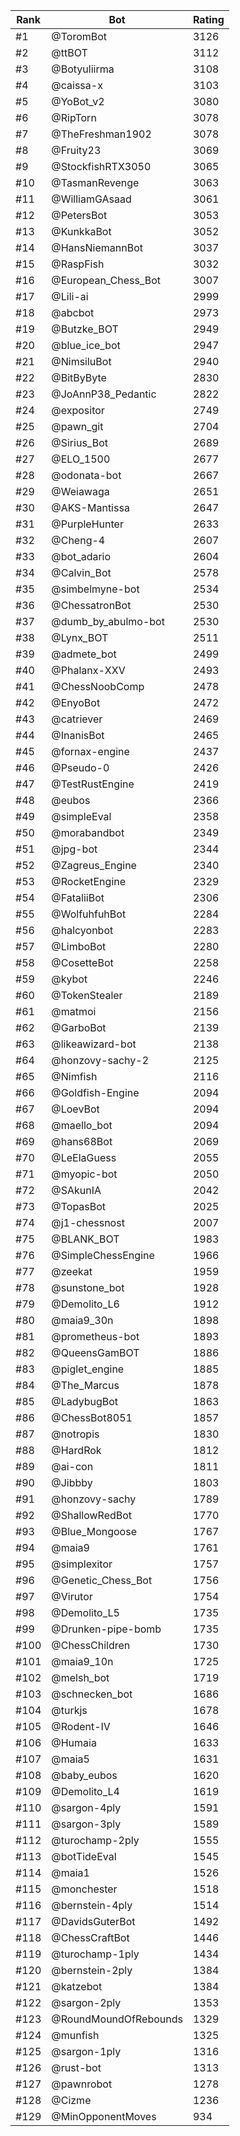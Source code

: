 Rank|Bot|Rating
---|---|---
#1|@ToromBot|3126
#2|@ttBOT|3112
#3|@Botyuliirma|3108
#4|@caissa-x|3103
#5|@YoBot_v2|3080
#6|@RipTorn|3078
#7|@TheFreshman1902|3078
#8|@Fruity23|3069
#9|@StockfishRTX3050|3065
#10|@TasmanRevenge|3063
#11|@WilliamGAsaad|3061
#12|@PetersBot|3053
#13|@KunkkaBot|3052
#14|@HansNiemannBot|3037
#15|@RaspFish|3032
#16|@European_Chess_Bot|3007
#17|@Lili-ai|2999
#18|@abcbot|2973
#19|@Butzke_BOT|2949
#20|@blue_ice_bot|2947
#21|@NimsiluBot|2940
#22|@BitByByte|2830
#23|@JoAnnP38_Pedantic|2822
#24|@expositor|2749
#25|@pawn_git|2704
#26|@Sirius_Bot|2689
#27|@ELO_1500|2677
#28|@odonata-bot|2667
#29|@Weiawaga|2651
#30|@AKS-Mantissa|2647
#31|@PurpleHunter|2633
#32|@Cheng-4|2607
#33|@bot_adario|2604
#34|@Calvin_Bot|2578
#35|@simbelmyne-bot|2534
#36|@ChessatronBot|2530
#37|@dumb_by_abulmo-bot|2530
#38|@Lynx_BOT|2511
#39|@admete_bot|2499
#40|@Phalanx-XXV|2493
#41|@ChessNoobComp|2478
#42|@EnyoBot|2472
#43|@catriever|2469
#44|@InanisBot|2465
#45|@fornax-engine|2437
#46|@Pseudo-0|2426
#47|@TestRustEngine|2419
#48|@eubos|2366
#49|@simpleEval|2358
#50|@morabandbot|2349
#51|@jpg-bot|2344
#52|@Zagreus_Engine|2340
#53|@RocketEngine|2329
#54|@FataliiBot|2306
#55|@WolfuhfuhBot|2284
#56|@halcyonbot|2283
#57|@LimboBot|2280
#58|@CosetteBot|2258
#59|@kybot|2246
#60|@TokenStealer|2189
#61|@matmoi|2156
#62|@GarboBot|2139
#63|@likeawizard-bot|2138
#64|@honzovy-sachy-2|2125
#65|@Nimfish|2116
#66|@Goldfish-Engine|2094
#67|@LoevBot|2094
#68|@maello_bot|2094
#69|@hans68Bot|2069
#70|@LeElaGuess|2055
#71|@myopic-bot|2050
#72|@SAkunIA|2042
#73|@TopasBot|2025
#74|@j1-chessnost|2007
#75|@BLANK_BOT|1983
#76|@SimpleChessEngine|1966
#77|@zeekat|1959
#78|@sunstone_bot|1928
#79|@Demolito_L6|1912
#80|@maia9_30n|1898
#81|@prometheus-bot|1893
#82|@QueensGamBOT|1886
#83|@piglet_engine|1885
#84|@The_Marcus|1878
#85|@LadybugBot|1863
#86|@ChessBot8051|1857
#87|@notropis|1830
#88|@HardRok|1812
#89|@ai-con|1811
#90|@Jibbby|1803
#91|@honzovy-sachy|1789
#92|@ShallowRedBot|1770
#93|@Blue_Mongoose|1767
#94|@maia9|1761
#95|@simplexitor|1757
#96|@Genetic_Chess_Bot|1756
#97|@Virutor|1754
#98|@Demolito_L5|1735
#99|@Drunken-pipe-bomb|1735
#100|@ChessChildren|1730
#101|@maia9_10n|1725
#102|@melsh_bot|1719
#103|@schnecken_bot|1686
#104|@turkjs|1678
#105|@Rodent-IV|1646
#106|@Humaia|1633
#107|@maia5|1631
#108|@baby_eubos|1620
#109|@Demolito_L4|1619
#110|@sargon-4ply|1591
#111|@sargon-3ply|1589
#112|@turochamp-2ply|1555
#113|@botTideEval|1545
#114|@maia1|1526
#115|@monchester|1518
#116|@bernstein-4ply|1514
#117|@DavidsGuterBot|1492
#118|@ChessCraftBot|1446
#119|@turochamp-1ply|1434
#120|@bernstein-2ply|1384
#121|@katzebot|1384
#122|@sargon-2ply|1353
#123|@RoundMoundOfRebounds|1329
#124|@munfish|1325
#125|@sargon-1ply|1316
#126|@rust-bot|1313
#127|@pawnrobot|1278
#128|@Cizme|1236
#129|@MinOpponentMoves|934
